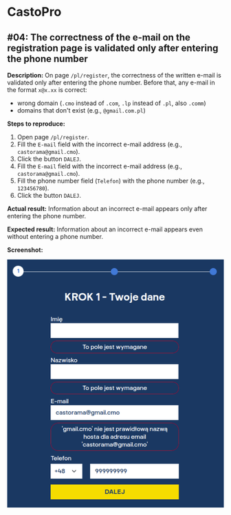 # CastoPro
## #04: The correctness of the e-mail on the registration page is validated only after entering the phone number

**Description:** On page `/pl/register`, the correctness of the written e-mail is validated only after entering the phone number. Before that, any e-mail in the format `x@x.xx` is correct:
- wrong domain (`.cmo` instead of `.com`, `.lp` instead of `.pl`, also `.comm`)
- domains that don't exist (e.g., `@gmail.com.pl`)

**Steps to reproduce:**
1. Open page `/pl/register`.
2. Fill the `E-mail` field with the incorrect e-mail address (e.g., `castorama@gmail.cmo`). 
3. Click the button `DALEJ`.
4. Fill the `E-mail` field with the incorrect e-mail address (e.g., `castorama@gmail.cmo`). 
5. Fill the phone number field (`Telefon`) with the phone number (e.g., `123456780`).
6. Click the button `DALEJ`.

**Actual result:** Information about an incorrect e-mail appears only after entering the phone number.

**Expected result:** Information about an incorrect e-mail appears even without entering a phone number.

**Screenshot:**

![CastoPro04](/CastoPro/files/04.png)

